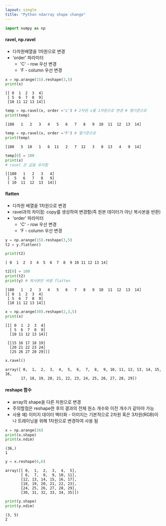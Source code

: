 ```yaml
---
layout: single
title: "Python ndarray shape change"
---
```


```python
import numpy as np
```

#### ravel, np.ravel
  - 다차원배열을 1차원으로 변경
  - 'order' 파라미터
    - 'C' - row 우선 변경
    - 'F - column 우선 변경


```python
x = np.arange(15).reshape(3,5)
print(x)
```

    [[ 0  1  2  3  4]
     [ 5  6  7  8  9]
     [10 11 12 13 14]]
    


```python
temp = np.ravel(x, order ='c') # 2차원 x를 1차원으로 변경 # 행기준으로 
print(temp)
```

    [100   1   2   3   4   5   6   7   8   9  10  11  12  13  14]
    


```python
temp = np.ravel(x, order ='F') # 열기준으로 
print(temp)
```

    [100   5  10   1   6  11   2   7  12   3   8  13   4   9  14]
    


```python
temp[0] = 100
print(x)
# ravel 은 값을 유지함 
```

    [[100   1   2   3   4]
     [  5   6   7   8   9]
     [ 10  11  12  13  14]]
    

#### flatten
 - 다차원 배열을 1차원으로 변경
 - ravel과의 차이점: copy를 생성하여 변경함(즉 원본 데이터가 아닌 복사본을 반환)
 - 'order' 파라미터
   - 'C' - row 우선 변경
   - 'F - column 우선 변경


```python
y = np.arange(15).reshape(3,5)
t2 = y.flatten()

print(t2)
```

    [ 0  1  2  3  4  5  6  7  8  9 10 11 12 13 14]
    


```python
t2[0] = 100
print(t2)
print(y) # 복사본만 바뀜 flatten
```

    [100   1   2   3   4   5   6   7   8   9  10  11  12  13  14]
    [[ 0  1  2  3  4]
     [ 5  6  7  8  9]
     [10 11 12 13 14]]
    


```python
x = np.arange(30).reshape(2,3,5)
print(x)
```

    [[[ 0  1  2  3  4]
      [ 5  6  7  8  9]
      [10 11 12 13 14]]
    
     [[15 16 17 18 19]
      [20 21 22 23 24]
      [25 26 27 28 29]]]
    


```python
x.ravel()
```




    array([ 0,  1,  2,  3,  4,  5,  6,  7,  8,  9, 10, 11, 12, 13, 14, 15, 16,
           17, 18, 19, 20, 21, 22, 23, 24, 25, 26, 27, 28, 29])



#### reshape 함수
 - array의 shape을 다른 차원으로 변경
 - 주의할점은 reshape한 후의 결과의 전체 원소 개수와 이전 개수가 같아야 가능
 - 사용 예) 이미지 데이터 벡터화 - 이미지는 기본적으로 2차원 혹은 3차원(RGB)이나 트레이닝을 위해 1차원으로 변경하여 사용 됨


```python
x = np.arange(36)
print(x.shape)
print(x.ndim)
```

    (36,)
    1
    


```python
y = x.reshape(6,6)
```




    array([[ 0,  1,  2,  3,  4,  5],
           [ 6,  7,  8,  9, 10, 11],
           [12, 13, 14, 15, 16, 17],
           [18, 19, 20, 21, 22, 23],
           [24, 25, 26, 27, 28, 29],
           [30, 31, 32, 33, 34, 35]])




```python
print(y.shape)
print(y.ndim)
```

    (3, 5)
    2
    
